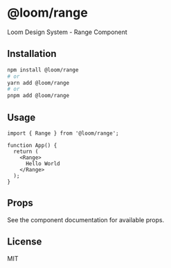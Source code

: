 # @loom/range

Loom Design System - Range Component

## Installation

```bash
npm install @loom/range
# or
yarn add @loom/range
# or
pnpm add @loom/range
```

## Usage

```tsx
import { Range } from '@loom/range';

function App() {
  return (
    <Range>
      Hello World
    </Range>
  );
}
```

## Props

See the component documentation for available props.

## License

MIT
